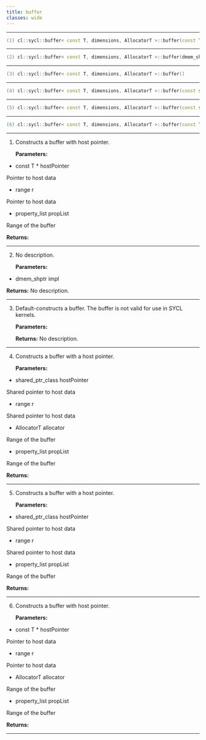 ```yaml
---
title: buffer
classes: wide
---
```



---

```cpp
(1) cl::sycl::buffer< const T, dimensions, AllocatorT >::buffer(const T *hostPointer, const range< dimensions > &r, const property_list &propList={})
```

---

```cpp
(2) cl::sycl::buffer< const T, dimensions, AllocatorT >::buffer(dmem_shptr impl)
```

---

```cpp
(3) cl::sycl::buffer< const T, dimensions, AllocatorT >::buffer()
```

---

```cpp
(4) cl::sycl::buffer< const T, dimensions, AllocatorT >::buffer(const shared_ptr_class< const T > &hostPointer, const range< dimensions > &r, AllocatorT allocator, const property_list &propList={})
```

---

```cpp
(5) cl::sycl::buffer< const T, dimensions, AllocatorT >::buffer(const shared_ptr_class< const T > &hostPointer, const range< dimensions > &r, const property_list &propList={})
```

---

```cpp
(6) cl::sycl::buffer< const T, dimensions, AllocatorT >::buffer(const T *hostPointer, const range< dimensions > &r, AllocatorT allocator, const property_list &propList={})
```

---

1. Constructs a buffer with host pointer. 

   **Parameters:**

  * const T * hostPointer

   Pointer to host data 

  * range r

   Pointer to host data 

  * property_list propList

   Range of the buffer 

   **Returns:** 

---

2. No description.

   **Parameters:**

  * dmem_shptr impl

   

   **Returns:** No description.

---

3. Default-constructs a buffer. The buffer is not valid for use in SYCL kernels. 

   **Parameters:**

   **Returns:** No description.

---

4. Constructs a buffer with a host pointer. 

   **Parameters:**

  * shared_ptr_class hostPointer

   Shared pointer to host data 

  * range r

   Shared pointer to host data 

  * AllocatorT allocator

   Range of the buffer 

  * property_list propList

   Range of the buffer 

   **Returns:** 

---

5. Constructs a buffer with a host pointer. 

   **Parameters:**

  * shared_ptr_class hostPointer

   Shared pointer to host data 

  * range r

   Shared pointer to host data 

  * property_list propList

   Range of the buffer 

   **Returns:** 

---

6. Constructs a buffer with host pointer. 

   **Parameters:**

  * const T * hostPointer

   Pointer to host data 

  * range r

   Pointer to host data 

  * AllocatorT allocator

   Range of the buffer 

  * property_list propList

   Range of the buffer 

   **Returns:** 

---

